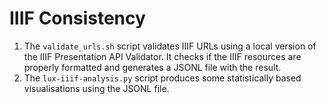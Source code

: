 # IIIF Consistency

1. The `validate_urls.sh` script validates IIIF URLs using a local version of the IIIF Presentation API Validator. It checks if the IIIF resources are properly formatted and generates a JSONL file with the result.
2. The `lux-iiif-analysis.py` script produces some statistically based visualisations using the JSONL file. 

